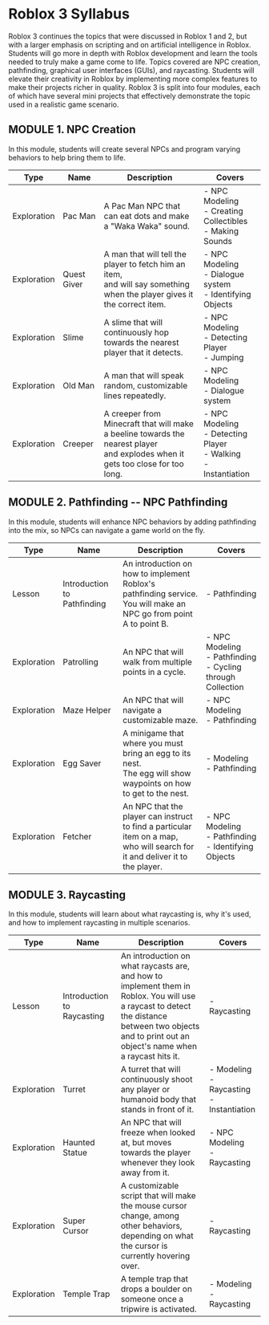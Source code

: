 # Roblox 3 Syllabus

Roblox 3 continues the topics that were discussed in Roblox 1 and 2, but with a larger emphasis on scripting and on artificial intelligence in Roblox. Students will go more in depth with Roblox development and learn the tools needed to truly make a game come to life. Topics covered are NPC creation, pathfinding, graphical user interfaces (GUIs), and raycasting. Students will elevate their creativity in Roblox by implementing more complex features to make their projects richer in quality. Roblox 3 is split into four modules, each of which have several mini projects that effectively demonstrate the topic used in a realistic game scenario.

## MODULE 1. NPC Creation
In this module, students will create several NPCs and program varying behaviors to help bring them to life.

| Type        | Name        | Description                                                                                                                    | Covers                                                               |
|-------------|-------------|--------------------------------------------------------------------------------------------------------------------------------|----------------------------------------------------------------------|
| Exploration | Pac Man     | A Pac Man NPC that can eat dots and make a "Waka Waka" sound.                                                                  | - NPC Modeling<br>- Creating Collectibles<br>- Making Sounds         |
| Exploration | Quest Giver | A man that will tell the player to fetch him an item, <br>and will say something when the player gives it the correct item.        | - NPC Modeling<br>- Dialogue system<br>- Identifying Objects         |
| Exploration | Slime       | A slime that will continuously hop towards the nearest player that it detects.                                                 | - NPC Modeling<br>- Detecting Player<br>- Jumping                    |
| Exploration | Old Man     | A man that will speak random, customizable lines repeatedly.                                                                   | - NPC Modeling<br>- Dialogue system                                  |
| Exploration | Creeper     | A creeper from Minecraft that will make a beeline towards the nearest player <br>and explodes when it gets too close for too long. | - NPC Modeling<br>- Detecting Player<br>- Walking<br>- Instantiation |

## MODULE 2. Pathfinding -- NPC Pathfinding
In this module, students will enhance NPC behaviors by adding pathfinding into the mix, so NPCs can navigate a game world on the fly.

| Type        | Name                        | Description                                                                                                                  | Covers                                                          |
|-------------|-----------------------------|------------------------------------------------------------------------------------------------------------------------------|-----------------------------------------------------------------|
| Lesson      | Introduction to Pathfinding | An introduction on how to implement Roblox's pathfinding service. <br>You will make an NPC go from point A to point B.           | - Pathfinding                                                   |
| Exploration | Patrolling                  | An NPC that will walk from multiple points in a cycle.                                                                       | - NPC Modeling<br>- Pathfinding<br>- Cycling through Collection |
| Exploration | Maze Helper                 | An NPC that will navigate a customizable maze.                                                                               | - NPC Modeling<br>- Pathfinding                                 |
| Exploration | Egg Saver                   | A minigame that where you must bring an egg to its nest. <br>The egg will show waypoints on how to get to the nest.              | - Modeling<br>- Pathfinding                                     |
| Exploration | Fetcher                     | An NPC that the player can instruct to find a particular item on a map, <br>who will search for it and deliver it to the player. | - NPC Modeling<br>- Pathfinding<br>- Identifying Objects        |

## MODULE 3. Raycasting
In this module, students will learn about what raycasting is, why it's used, and how to implement raycasting in multiple scenarios.

| Type        | Name                       | Description                                                                                                                                                                                            | Covers                                        |
|-------------|----------------------------|--------------------------------------------------------------------------------------------------------------------------------------------------------------------------------------------------------|-----------------------------------------------|
| Lesson      | Introduction to Raycasting | An introduction on what raycasts are, and how to implement them in Roblox. You will use a raycast to detect <br>the distance between two objects and to print out an object's name when a raycast hits it. | - Raycasting                                  |
| Exploration | Turret                     | A turret that will continuously shoot any player or humanoid body that stands in front of it.                                                                                                          | - Modeling<br>- Raycasting<br>- Instantiation |
| Exploration | Haunted Statue             | An NPC that will freeze when looked at, but moves towards the player whenever they look away from it.                                                                                                  | - NPC Modeling<br>- Raycasting                |
| Exploration | Super Cursor               | A customizable script that will make the mouse cursor change, among other behaviors, <br>depending on what the cursor is currently hovering over.                                                          | - Raycasting                                  |
| Exploration | Temple Trap                    | A temple trap that drops a boulder on someone once a tripwire is activated. | - Modeling<br>- Raycasting                    |
